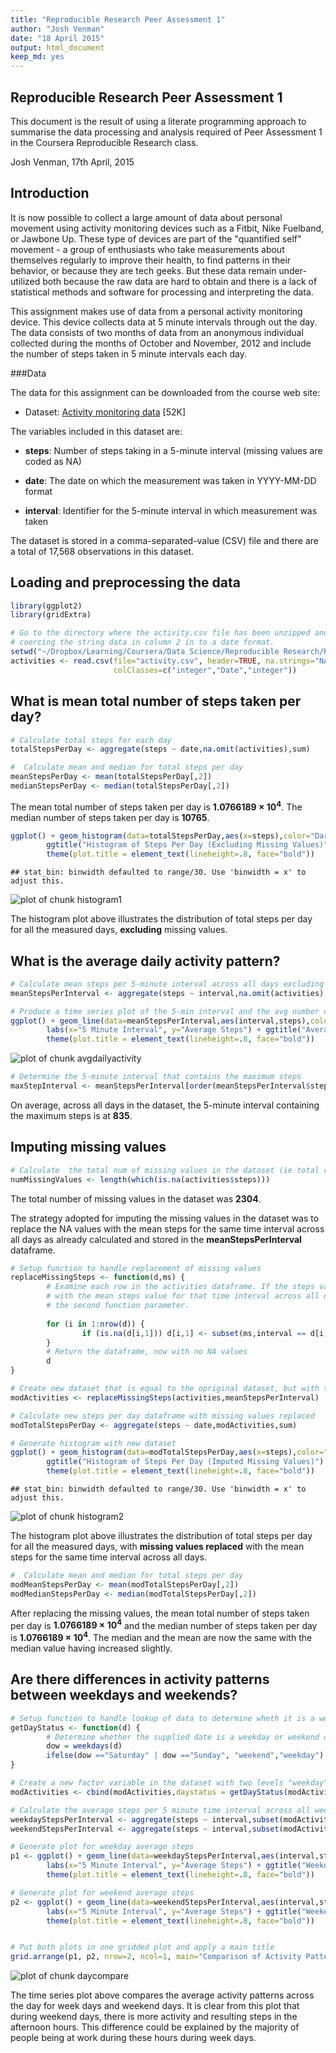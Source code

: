 ```yaml
---
title: "Reproducible Research Peer Assessment 1"
author: "Josh Venman"
date: "18 April 2015"
output: html_document
keep_md: yes
---
```


Reproducible Research Peer Assessment 1
---------------------------------------

This document is the result of using a literate programming approach to summarise the data processing and analysis required of Peer Assessment 1 in the Coursera Reproducible Research class. 

Josh Venman, 17th April, 2015

## Introduction

It is now possible to collect a large amount of data about personal movement using activity monitoring devices such as a Fitbit, Nike Fuelband, or Jawbone Up. These type of devices are part of the "quantified self" movement - a group of enthusiasts who take measurements about themselves regularly to improve their health, to find patterns in their behavior, or because they are tech geeks. But these data remain under-utilized both because the raw data are hard to obtain and there is a lack of statistical methods and software for processing and interpreting the data.

This assignment makes use of data from a personal activity monitoring device. This device collects data at 5 minute intervals through out the day. The data consists of two months of data from an anonymous individual collected during the months of October and November, 2012 and include the number of steps taken in 5 minute intervals each day.

###Data

The data for this assignment can be downloaded from the course web site:

- Dataset: [Activity monitoring data](https://d396qusza40orc.cloudfront.net/repdata%2Fdata%2Factivity.zip) [52K]

The variables included in this dataset are:

- **steps**: Number of steps taking in a 5-minute interval (missing values are coded as NA)

- **date**: The date on which the measurement was taken in YYYY-MM-DD format

- **interval**: Identifier for the 5-minute interval in which measurement was taken

The dataset is stored in a comma-separated-value (CSV) file and there are a total of 17,568 observations in this dataset.


## Loading and preprocessing the data



```r
library(ggplot2)
library(gridExtra)
```


```r
# Go to the directory where the activity.csv file has been unzipped and read the file in to a dataframe
# coercing the string data in column 2 in to a date format.
setwd("~/Dropbox/Learning/Coursera/Data Science/Reproducible Research/RepData_PeerAssessment1")
activities <- read.csv(file="activity.csv", header=TRUE, na.strings="NA", 
                       colClasses=c("integer","Date","integer"))
```

## What is mean total number of steps taken per day?


```r
# Calculate total steps for each day
totalStepsPerDay <- aggregate(steps ~ date,na.omit(activities),sum)

#  Calculate mean and median for total steps per day
meanStepsPerDay <- mean(totalStepsPerDay[,2])
medianStepsPerDay <- median(totalStepsPerDay[,2])
```

The mean total number of steps taken per day is **1.0766189 &times; 10<sup>4</sup>**. The median number of steps taken per day is **10765**. 


```r
ggplot() + geom_histogram(data=totalStepsPerDay,aes(x=steps),color="DarkGray", fill="#396eb2") + 
        ggtitle("Histogram of Steps Per Day (Excluding Missing Values)") + 
        theme(plot.title = element_text(lineheight=.8, face="bold"))
```

```
## stat_bin: binwidth defaulted to range/30. Use 'binwidth = x' to adjust this.
```

![plot of chunk histogram1](figure/histogram1-1.png) 

The histogram plot above illustrates the distribution of total steps per day for all the measured days, **excluding** missing values.


## What is the average daily activity pattern?


```r
# Calculate mean steps per 5-minute interval across all days excluding missing values
meanStepsPerInterval <- aggregate(steps ~ interval,na.omit(activities),mean)

# Produce a time series plot of the 5-min interval and the avg number of steps taken, averaged across all days
ggplot() + geom_line(data=meanStepsPerInterval,aes(interval,steps),color="#396eb2", size=1) + 
        labs(x="5 Minute Interval", y="Average Steps") + ggtitle("Average Daily Activity Pattern") + 
        theme(plot.title = element_text(lineheight=.8, face="bold"))
```

![plot of chunk avgdailyactivity](figure/avgdailyactivity-1.png) 

```r
# Determine the 5-minute interval that contains the maximum steps
maxStepInterval <- meanStepsPerInterval[order(meanStepsPerInterval$steps, decreasing=TRUE),][1,"interval"] 
```

On average, across all days in the dataset, the 5-minute interval containing the maximum steps is at **835**.


## Imputing missing values



```r
# Calculate  the total num of missing values in the dataset (ie total rows with NA)
numMissingValues <- length(which(is.na(activities$steps)))
```

The total number of missing values in the dataset was **2304**.


The strategy adopted for imputing the missing values in the dataset was to replace the NA values with the mean steps for the same time interval across all days as already calculated and stored in the **meanStepsPerInterval** dataframe.


```r
# Setup function to handle replacement of missing values
replaceMissingSteps <- function(d,ms) {
        # Examine each row in the activities dataframe. If the steps value is NA then replace it
        # with the mean steps value for that time interval across all days based on the data contained im
        # the second function parameter.
        
        for (i in 1:nrow(d)) {
                if (is.na(d[i,1])) d[i,1] <- subset(ms,interval == d[i,3])[,"steps"]        
        }
        # Return the dataframe, now with no NA values
        d
}

# Create new dataset that is equal to the opriginal dataset, but with the missing data filled in.
modActivities <- replaceMissingSteps(activities,meanStepsPerInterval)
```


```r
# Calculate new steps per day dataframe with missing values replaced
modTotalStepsPerDay <- aggregate(steps ~ date,modActivities,sum)

# Generate histogram with new dataset
ggplot() + geom_histogram(data=modTotalStepsPerDay,aes(x=steps),color="DarkGray", fill="#396eb2") + 
        ggtitle("Histogram of Steps Per Day (Imputed Missing Values)") + 
        theme(plot.title = element_text(lineheight=.8, face="bold"))
```

```
## stat_bin: binwidth defaulted to range/30. Use 'binwidth = x' to adjust this.
```

![plot of chunk histogram2](figure/histogram2-1.png) 

The histogram plot above illustrates the distribution of total steps per day for all the measured days, with **missing values replaced** with the mean steps for the same time interval across all days.


```r
#  Calculate mean and median for total steps per day
modMeanStepsPerDay <- mean(modTotalStepsPerDay[,2])
modMedianStepsPerDay <- median(modTotalStepsPerDay[,2])
```

After replacing the missing values, the mean total number of steps taken per day is **1.0766189 &times; 10<sup>4</sup>** and the median number of steps taken per day is **1.0766189 &times; 10<sup>4</sup>**. The median and the mean are now the same with the median value having increased slightly.

        
## Are there differences in activity patterns between weekdays and weekends?


```r
# Setup function to handle lookup of data to determine wheth it is a weekday or weekend.
getDayStatus <- function(d) {
        # Determine whether the supplied date is a weekday or weekend day and return "weekend" or "weekday".
        dow = weekdays(d)
        ifelse(dow =="Saturday" | dow =="Sunday", "weekend","weekday")
}

# Create a new factor variable in the dataset with two levels "weekday" and "weekend" 
modActivities <- cbind(modActivities,daystatus = getDayStatus(modActivities$date))

# Calculate the average steps per 5 minute time interval across all weekend and weekday days
weekdayStepsPerInterval <- aggregate(steps ~ interval,subset(modActivities,daystatus == "weekday"),mean)
weekendStepsPerInterval <- aggregate(steps ~ interval,subset(modActivities,daystatus == "weekend"),mean)
```


```r
# Generate plot for weekday average steps
p1 <- ggplot() + geom_line(data=weekdayStepsPerInterval,aes(interval,steps),color="#396eb2", size=1) + 
        labs(x="5 Minute Interval", y="Average Steps") + ggtitle("Weekdays") + 
        theme(plot.title = element_text(lineheight=.8, face="bold"))

# Generate plot for weekend average steps
p2 <- ggplot() + geom_line(data=weekendStepsPerInterval,aes(interval,steps),color="#396eb2", size=1) + 
        labs(x="5 Minute Interval", y="Average Steps") + ggtitle("Weekends") + 
        theme(plot.title = element_text(lineheight=.8, face="bold"))


# Put both plots in one gridded plot and apply a main title
grid.arrange(p1, p2, nrow=2, ncol=1, main="Comparison of Activity Patterns - Weekdays vs. Weekends")
```

![plot of chunk daycompare](figure/daycompare-1.png) 

The time series plot above compares the average activity patterns across the day for week days and weekend days. It is clear from this plot that during weekend days, there is more activity and resulting steps in the afternoon hours. This difference could be explained by the majority of people being at work during these hours during week days.

